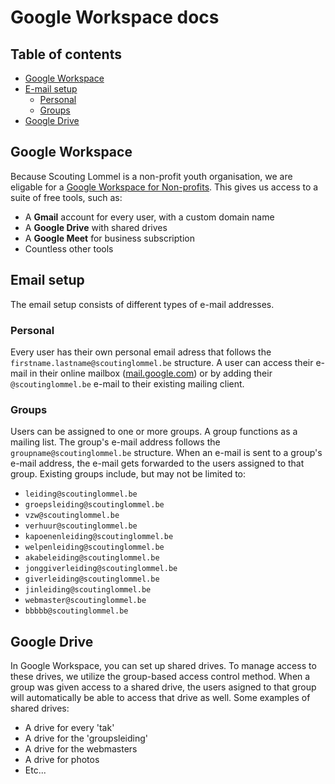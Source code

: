 # Google Workspace docs

## Table of contents

- [Google Workspace](#google-workspace)
- [E-mail setup](#email-setup)
  - [Personal](#personal)
  - [Groups](#groups)
- [Google Drive](#google-drive)

## Google Workspace

Because Scouting Lommel is a non-profit youth organisation, we are eligable for a [Google Workspace for Non-profits](https://www.google.com/nonprofits/offerings/workspace/). This gives us access to a suite of free tools, such as:

- A **Gmail** account for every user, with a custom domain name
- A **Google Drive** with shared drives
- A **Google Meet** for business subscription
- Countless other tools

## Email setup

The email setup consists of different types of e-mail addresses.

### Personal

Every user has their own personal email adress that follows the `firstname.lastname@scoutinglommel.be` structure. A user can access their e-mail in their online mailbox ([mail.google.com](https://mail.google.com)) or by adding their `@scoutinglommel.be` e-mail to their existing mailing client.

### Groups

Users can be assigned to one or more groups. A group functions as a mailing list. The group's e-mail address follows the `groupname@scoutinglommel.be` structure. When an e-mail is sent to a group's e-mail address, the e-mail gets forwarded to the users assigned to that group. Existing groups include, but may not be limited to:

- `leiding@scoutinglommel.be`
- `groepsleiding@scoutinglommel.be`
- `vzw@scoutinglommel.be`
- `verhuur@scoutinglommel.be`
- `kapoenenleiding@scoutinglommel.be`
- `welpenleiding@scoutinglommel.be`
- `akabeleiding@scoutinglommel.be`
- `jonggiverleiding@scoutinglommel.be`
- `giverleiding@scoutinglommel.be`
- `jinleiding@scoutinglommel.be`
- `webmaster@scoutinglommel.be`
- `bbbbb@scoutinglommel.be`

## Google Drive

In Google Workspace, you can set up shared drives. To manage access to these drives, we utilize the group-based access control method. When a group was given access to a shared drive, the users asigned to that group will automatically be able to access that drive as well. Some examples of shared drives:

- A drive for every 'tak'
- A drive for the 'groupsleiding'
- A drive for the webmasters
- A drive for photos
- Etc...
